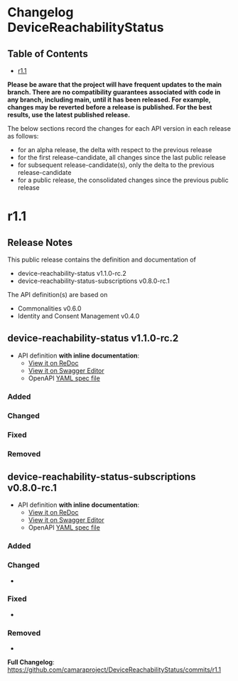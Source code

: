 # Changelog DeviceReachabilityStatus
## Table of Contents
- [r1.1](#r11)

**Please be aware that the project will have frequent updates to the main branch. There are no compatibility guarantees associated with code in any branch, including main, until it has been released. For example, changes may be reverted before a release is published. For the best results, use the latest published release.**

The below sections record the changes for each API version in each release as follows:

  - for an alpha release, the delta with respect to the previous release
  - for the first release-candidate, all changes since the last public release
  - for subsequent release-candidate(s), only the delta to the previous release-candidate
  - for a public release, the consolidated changes since the previous public release
# r1.1
## Release Notes

This public release contains the definition and documentation of
* device-reachability-status v1.1.0-rc.2
* device-reachability-status-subscriptions v0.8.0-rc.1

The API definition(s) are based on
* Commonalities v0.6.0
* Identity and Consent Management v0.4.0

## device-reachability-status v1.1.0-rc.2

- API definition **with inline documentation**:
  - [View it on ReDoc](https://redocly.github.io/redoc/?url=https://raw.githubusercontent.com/camaraproject/DeviceReachabilityStatus/r1.1/code/API_definitions/device-reachability-status.yaml&nocors)
  - [View it on Swagger Editor](https://camaraproject.github.io/swagger-ui/?url=https://raw.githubusercontent.com/camaraproject/DeviceReachabilityStatus/r1.1/code/API_definitions/device-reachability-status.yaml)
  - OpenAPI [YAML spec file](https://github.com/camaraproject/DeviceReachabilityStatus/blob/r1.1/code/API_definitions/device-reachability-status.yaml)

### Added

### Changed

### Fixed

### Removed

## device-reachability-status-subscriptions v0.8.0-rc.1

- API definition **with inline documentation**:
  - [View it on ReDoc](https://redocly.github.io/redoc/?url=https://raw.githubusercontent.com/camaraproject/DeviceReachabilityStatus/r1.1/code/API_definitions/device-reachability-status-subscriptions.yaml&nocors)
  - [View it on Swagger Editor](https://camaraproject.github.io/swagger-ui/?url=https://raw.githubusercontent.com/camaraproject/DeviceReachabilityStatus/r1.1/code/API_definitions/device-reachability-status-subscriptions.yaml)
  - OpenAPI [YAML spec file](https://github.com/camaraproject/DeviceReachabilityStatus/blob/r1.1/code/API_definitions/device-reachability-status-subscriptions.yaml)

### Added

### Changed
* 

### Fixed
* 

### Removed
* 

**Full Changelog**: https://github.com/camaraproject/DeviceReachabilityStatus/commits/r1.1

